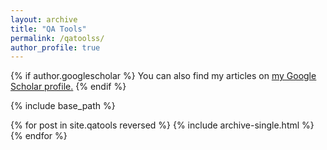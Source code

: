 ```yaml
---
layout: archive
title: "QA Tools"
permalink: /qatoolss/
author_profile: true
---
```


{% if author.googlescholar %}
  You can also find my articles on <u><a href="{{author.googlescholar}}">my Google Scholar profile</a>.</u>
{% endif %}

{% include base_path %}

{% for post in site.qatools reversed %}
  {% include archive-single.html %}
{% endfor %}

